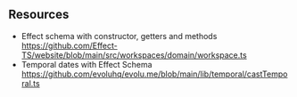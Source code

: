 ## Resources

- Effect schema with constructor, getters and methods <https://github.com/Effect-TS/website/blob/main/src/workspaces/domain/workspace.ts>
- Temporal dates with Effect Schema <https://github.com/evoluhq/evolu.me/blob/main/lib/temporal/castTemporal.ts>
